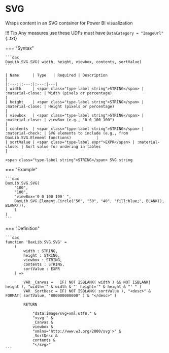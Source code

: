 # SVG

Wraps content in an SVG container for Power BI visualization

!!! Tip
	Any measures use these UDFs must have `DataCategory = "ImageUrl"`{:.txt}

=== "Syntax"

	```dax
	DaxLib.SVG.SVG( width, height, viewbox, contents, sortValue)
	```

	| Name      | Type   | Required | Description                                                                 |
	|:---:|:---:|:---:|---|
	| width     | <span class="type-label string">STRING</span> | :material-close: | Width (pixels or percentage)                                                |
	| height    | <span class="type-label string">STRING</span> | :material-close: | Height (pixels or percentage)                                               |
	| viewbox   | <span class="type-label string">STRING</span> | :material-close: | viewBox (e.g., "0 0 100 100")                                               |
	| contents  | <span class="type-label string">STRING</span> | :material-check: | SVG elements to include (e.g., from DaxLib.SVG.Element functions)           |
	| sortValue | <span class="type-label expr">EXPR</span> | :material-close: | Sort value for ordering in tables                                           |

	<span class="type-label string">STRING</span> SVG string

=== "Example"

	```dax
	DaxLib.SVG.SVG(
		"100",
		"100",
		"viewBox='0 0 100 100' ",
		DaxLib.SVG.Element.Circle("50", "50", "40", "fill:blue;", BLANK(), BLANK()),
		1
	)
	```

=== "Definition"

	```dax
	function 'DaxLib.SVG.SVG' =
		(
			width : STRING,
			height : STRING,
			viewbox : STRING,
			contents : STRING,
			sortValue : EXPR
		) =>

			VAR _Canvas = 	IF( NOT ISBLANK( width ) && NOT ISBLANK( height ), "width='" & width & "' height='" & height & "' " )
			VAR _SortDesc = IF( NOT ISBLANK( sortValue ), "<desc>" & FORMAT( sortValue, "000000000000" ) & "</desc>" )

			RETURN 
			
				"data:image/svg+xml;utf8," &
				"<svg " &
				_Canvas &
				viewbox &
				"xmlns='http://www.w3.org/2000/svg'>" &
				_SortDesc &
				contents &
				"</svg>"
	```